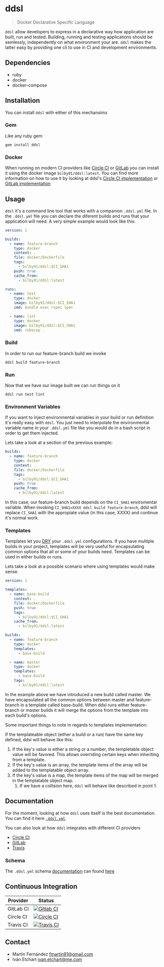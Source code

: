 # ddsl

> Docker Declarative Specific Language

`ddsl` allow developers to express in a declarative way how application are built, run and tested. Building, running and testing applications should be semlessly, independently on what environment your are. `ddsl` makes the latter easy by providing one cli to use in CI and development environments.

## Dependencies

- ruby
- docker
- docker-compose

## Installation

You can install `ddsl` with either of this mechansims

### Gem

Like any ruby gem

`gem install ddsl`

### Docker

When running on modern CI providers like [Circle CI](https://circleci.com) or [GitLab](https://gitlab.com) you can install it using the docker image `bilby91/ddsl:latest`. You can find more information on how to use it by looking at ddsl's [Circle CI implementation](https://github.com/bilby91/ddsl/blob/master/.circleci/config.yml) or [GitLab implementation](https://github.com/bilby91/ddsl/blob/master/.gitlab-ci.yml)

## Usage

`ddsl` it's a command line tool that works with a companion `.ddsl.yml` file. In the `.ddsl.yml` file you can declare the diferent builds and runs that your application will need. A very simple example would look like this:

```yaml
version: 1

builds:
  - name: feature-branch
    type: docker
    context: .
    file: docker/Dockerfile
    tags:
      - bilby91/ddsl:$CI_SHA1
    push: true
    cache_from:
      - bilby91/ddsl:latest

runs:
  - name: test
    type: docker
    image: bilby91/ddsl:$CI_SHA1
    cmd: bundle exec rspec spec

  - name: lint
    type: docker
    image: bilby91/ddsl:$CI_SHA1
    cmd: rubocop .
```

### Build

In order to run our feature-branch build we invoke

`ddsl build feature-branch`

### Run

Now that we have our image built we can run things on it

`ddsl run test lint`

### Environment Variables

If you want to inject environmental variables in your build or run definition it's really easy with `ddsl`. You just need to interpolate the environmental variable name in your `.ddsl.yml` file like you would do
in a bash script in order to get them injected.

Lets take a look at a section of the previous example:

```yaml
builds:
  - name: feature-branch
    type: docker
    context: .
    file: docker/Dockerfile
    tags:
      - bilby91/ddsl:$CI_SHA1
    push: true
    cache_from:
      - bilby91/ddsl:latest
```

In this case, our feature-branch build depends on the `CI_SHA1` enviromental variable. When invoking `CI_SHA1=XXXX ddsl build feature-branch`, ddsl will replace `CI_SHA1` with the appropiate value (in this case, XXXX) and continue it's normal work.

### Templates

Templates let you [DRY](https://en.wikipedia.org/wiki/Don%27t_repeat_yourself) your `.ddsl.yml` configurations. If you have multiple builds in your project, templates will be very useful for encapsulating common options that all or some of your builds need. Templates can be used in either builds or runs.

Lets take a look at a possible scenario where using templates would make sense.

```yaml
version: 1

templates:
  - name: base-build
    context: .
    file: docker/Dockerfile
    push: true
    tags:
      - bilby91/ddsl:$CI_SHA1
    cache_from:
      - bilby91/ddsl:latest

builds:
  - name: feature-branch
    type: docker
    templates:
      - base-build

  - name: master
    type: docker
    templates:
      - base-build
    tags:
      - bilby91/ddsl:latest
```

In the example above we have introduced a new build called master. We have encapsulated all the common options between master and feature-branch in a template called base-build. When ddsl runs either feature-branch or master builds it will merge the options from the template into each build's options.

Some important things to note in regards to templates implementation:

If the templateable object (either a build or a run) have the same key defined, ddsl will behave like this:

1. If the key's value is either a string or a number, the templetable object value will be favored. This allows overriding certain keys when inheriting from a template.
2. If the key's value is an array, the template items of the array will be added to the templatable object array.
3. If the key's value is a map, the template items of the map will be merged in the templatable object map.
    1. If we have a collision here, `ddsl` will behave like described in point 1.

## Documentation

For the moment, looking at how `ddsl` uses itself is the best documentation. You can find it here [`.ddsl.yml`](https://github.com/bilby91/ddsl/blob/master/.ddsl.yml).

You can also look at how `ddsl` integrates with different CI providers

- [Circle CI](https://github.com/bilby91/ddsl/blob/master/.circleci/config.yml) 
- [GitLab](https://github.com/bilby91/ddsl/blob/master/.gitlab-ci.yml)
- [Travis](https://github.com/bilby91/ddsl/blob/master/.travis.yml)

### Schema

The `.ddsl.yml` schema [documentation](https://github.com/bilby91/ddsl/blob/master/docs/ddsl.schema.md) can found [here](https://github.com/bilby91/ddsl/blob/master/docs/ddsl.schema.md) 

## Continuous Integration

| Provider  | Status                                                                                                                                   |
|-----------|------------------------------------------------------------------------------------------------------------------------------------------|
| GitLab CI | [![Gitlab CI](https://img.shields.io/gitlab/pipeline/bilby91/ddsl/master.svg)](https://gitlab.com/bilby91/ddsl)                          |
| Circle CI | [![Circle CI](https://img.shields.io/circleci/project/github/bilby91/ddsl/master.svg)](https://circleci.com/gh/bilby91/ddsl/tree/master) |
| Travis CI | [![Travis CI](https://img.shields.io/travis/com/bilby91/ddsl/master.svg)](https://travis-ci.com/bilby91/ddsl)                                |
## Contact

- Martín Fernández <fmartin91@gmail.com>
- Iván Etchart <ivan.etchart@me.com>

